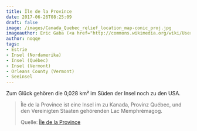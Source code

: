 ```yaml
---
title: Île de la Province
date: 2017-06-26T08:25:09
draft: false
image: /images/Canada_Quebec_relief_location_map-conic_proj.jpg
imageauthor: Eric Gaba (<a href="http://commons.wikimedia.org/wiki/User:Sting" title="User:Sting">Sting</a> - <a href="https://fr.wikipedia.org/wiki/Utilisateur:Sting" class="extiw" title="fr:Utilisateur:Sting">fr:Sting</a>)
author: noqqe
tags:
- Estrie
- Insel (Nordamerika)
- Insel (Québec)
- Insel (Vermont)
- Orleans County (Vermont)
- Seeinsel
---
```


Zum Glück gehören die 0,028 km² im Süden der Insel noch zu den USA.

> Île de la Province ist eine Insel im zu Kanada, Provinz Québec, und den Vereinigten Staaten gehörenden Lac Memphrémagog.
>
> Quelle: [Île de la Province](https://de.wikipedia.org/wiki/Île_de_la_Province)
